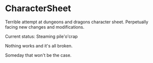 # CharacterSheet
Terrible attempt at dungeons and dragons character sheet. Perpetually facing new changes and modifications.

Current status: Steaming pile'o'crap

Nothing works and it's all broken.

Someday that won't be the case.
